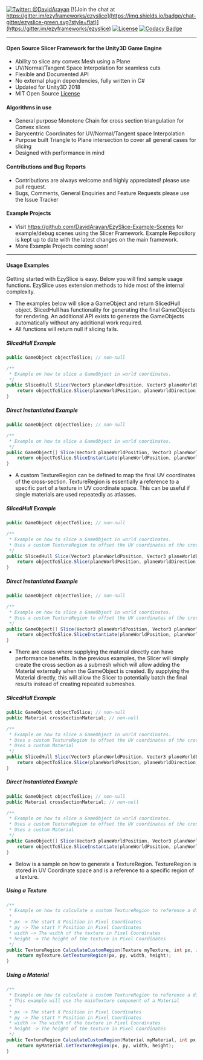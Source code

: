 [![Twitter: @DavidArayan](https://img.shields.io/badge/contact-DavidArayan-blue.svg?style=flat)](https://twitter.com/DavidArayan)
[![Join the chat at https://gitter.im/ezyframeworks/ezyslice](https://img.shields.io/badge/chat-gitter/ezyslice-green.svg?style=flat)](https://gitter.im/ezyframeworks/ezyslice)
[![License](https://img.shields.io/badge/license-MIT-orange.svg?style=flat)](LICENSE)
[![Codacy Badge](https://api.codacy.com/project/badge/Grade/76175609cae14f4b93feef579c630324)](https://app.codacy.com/app/DavidArayan/ezy-slice?utm_source=github.com&utm_medium=referral&utm_content=DavidArayan/ezy-slice&utm_campaign=Badge_Grade_Dashboard)

* * *

#### Open Source Slicer Framework for the Unity3D Game Engine

-   Ability to slice any convex Mesh using a Plane
-   UV/Normal/Tangent Space Interpolation for seamless cuts
-   Flexible and Documented API
-   No external plugin dependencies, fully written in C#
-   Updated for Unity3D 2018
-   MIT Open Source [License](LICENSE)

#### Algorithms in use

-   General purpose Monotone Chain for cross section triangulation for Convex slices
-   Barycentric Coordinates for UV/Normal/Tangent space Interpolation 
-   Purpose built Triangle to Plane intersection to cover all general cases for slicing
-   Designed with performance in mind

#### Contributions and Bug Reports

-   Contributions are always welcome and highly appreciated! please use pull request.
-   Bugs, Comments, General Enquiries and Feature Requests please use the Issue Tracker

#### Example Projects

-   Visit <https://github.com/DavidArayan/EzySlice-Example-Scenes> for example/debug scenes using the Slicer Framework. Example Repository is kept up to date with the latest changes on the main framework.
-   More Example Projects coming soon!

* * *

#### Usage Examples

Getting started with EzySlice is easy. Below you will find sample usage functions. EzySlice uses extension methods to hide most of the internal complexity.

-   The examples below will slice a GameObject and return SlicedHull object. SlicedHull has functionality for generating the final GameObjects for rendering. An additional API exists to generate the GameObjects automatically without any additional work required.
-   All functions will return null if slicing fails.

##### SlicedHull Example

```C#
public GameObject objectToSlice; // non-null

/**
 * Example on how to slice a GameObject in world coordinates.
 */
public SlicedHull Slice(Vector3 planeWorldPosition, Vector3 planeWorldDirection) {
	return objectToSlice.Slice(planeWorldPosition, planeWorldDirection);
}
```

##### Direct Instantiated Example

```C#
public GameObject objectToSlice; // non-null

/**
 * Example on how to slice a GameObject in world coordinates.
 */
public GameObject[] Slice(Vector3 planeWorldPosition, Vector3 planeWorldDirection) {
	return objectToSlice.SliceInstantiate(planeWorldPosition, planeWorldDirection);
}
```

-   A custom TextureRegion can be defined to map the final UV coordinates of the cross-section. TextureRegion is essentially a reference to a specific part of a texture in UV coordinate space. This can be useful if single materials are used repeatedly as atlasses.

##### SlicedHull Example

```C#
public GameObject objectToSlice; // non-null

/**
 * Example on how to slice a GameObject in world coordinates.
 * Uses a custom TextureRegion to offset the UV coordinates of the cross-section
 */
public SlicedHull Slice(Vector3 planeWorldPosition, Vector3 planeWorldDirection, TextureRegion region) {
	return objectToSlice.Slice(planeWorldPosition, planeWorldDirection, region);
}
```

##### Direct Instantiated Example

```C#
public GameObject objectToSlice; // non-null

/**
 * Example on how to slice a GameObject in world coordinates.
 * Uses a custom TextureRegion to offset the UV coordinates of the cross-section
 */
public GameObject[] Slice(Vector3 planeWorldPosition, Vector3 planeWorldDirection, TextureRegion region) {
	return objectToSlice.SliceInstantiate(planeWorldPosition, planeWorldDirection, region);
}
```

-   There are cases where supplying the material directly can have performance benefits. In the previous examples, the Slicer will simply create the cross section as a submesh which will allow adding the Material externally when the GameObject is created. By supplying the Material directly, this will allow the Slicer to potentially batch the final results instead of creating repeated submeshes.

##### SlicedHull Example

```C#
public GameObject objectToSlice; // non-null
public Material crossSectionMaterial; // non-null

/**
 * Example on how to slice a GameObject in world coordinates.
 * Uses a custom TextureRegion to offset the UV coordinates of the cross-section
 * Uses a custom Material
 */
public SlicedHull Slice(Vector3 planeWorldPosition, Vector3 planeWorldDirection, TextureRegion region) {
	return objectToSlice.Slice(planeWorldPosition, planeWorldDirection, region, crossSectionMaterial);
}
```

##### Direct Instantiated Example

```C#
public GameObject objectToSlice; // non-null
public Material crossSectionMaterial; // non-null

/**
 * Example on how to slice a GameObject in world coordinates.
 * Uses a custom TextureRegion to offset the UV coordinates of the cross-section
 * Uses a custom Material
 */
public GameObject[] Slice(Vector3 planeWorldPosition, Vector3 planeWorldDirection, TextureRegion region) {
	return objectToSlice.SliceInstantiate(planeWorldPosition, planeWorldDirection, region, crossSectionMaterial);
}
```

-   Below is a sample on how to generate a TextureRegion. TextureRegion is stored in UV Coordinate space and is a reference to a specific region of a texture.

##### Using a Texture

```C#
/**
 * Example on how to calculate a custom TextureRegion to reference a different part of a texture
 * 
 * px -> The start X Position in Pixel Coordinates
 * py -> The start Y Position in Pixel Coordinates
 * width -> The width of the texture in Pixel Coordinates
 * height -> The height of the texture in Pixel Coordinates
 */
public TextureRegion CalculateCustomRegion(Texture myTexture, int px, int py, int width, int height) {
	return myTexture.GetTextureRegion(px, py, width, height);
}
```

##### Using a Material

```C#
/**
 * Example on how to calculate a custom TextureRegion to reference a different part of a texture
 * This example will use the mainTexture component of a Material
 * 
 * px -> The start X Position in Pixel Coordinates
 * py -> The start Y Position in Pixel Coordinates
 * width -> The width of the texture in Pixel Coordinates
 * height -> The height of the texture in Pixel Coordinates
 */
public TextureRegion CalculateCustomRegion(Material myMaterial, int px, int py, int width, int height) {
	return myMaterial.GetTextureRegion(px, py, width, height);
}
```
